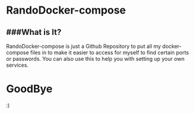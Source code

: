 # RandoDocker-compose

###What is It?
-----------------

RandoDocker-compose is just a Github Repository to put all my docker-compose files in to make it easier to access for myself to find certain ports or passwords. You can also use this to help you with setting up your own services.

# GoodBye
:)
